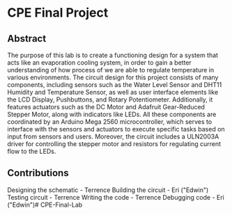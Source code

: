 # CPE Final Project

## Abstract
The purpose of this lab is to create a functioning design for a system that acts like an 
evaporation cooling system, in order to gain a better understanding of how process of 
we are able to regulate temperature in various environments. 
The circuit design for this project consists of many components, including sensors such as the Water Level 
Sensor and DHT11 Humidity and Temperature Sensor, as well as user interface elements like the LCD Display, 
Pushbuttons, and Rotary Potentiometer. Additionally, it features actuators such as the DC Motor and
Adafruit Gear-Reduced Stepper Motor, along with indicators like LEDs. All these components are coordinated 
by an Arduino Mega 2560 microcontroller, which serves to interface with the sensors and actuators to 
execute specific tasks based on input from sensors and users. Moreover, the circuit includes a ULN2003A 
driver for controlling the stepper motor and resistors for regulating current flow to the LEDs.

## Contributions
Designing the schematic - Terrence
Building the circuit - Eri ("Edwin")
Testing circuit - Terrence
Writing the code - Terrence
Debugging code - Eri ("Edwin")# CPE-Final-Lab

